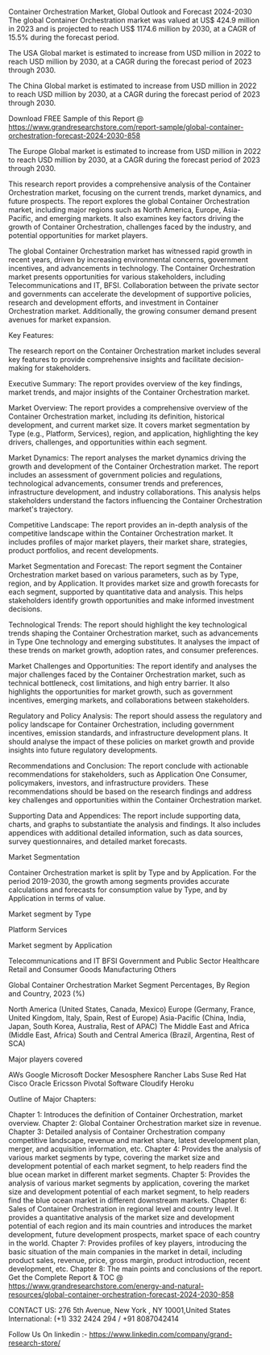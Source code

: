 Container Orchestration Market, Global Outlook and Forecast 2024-2030
The global Container Orchestration market was valued at US$ 424.9 million in 2023 and is projected to reach US$ 1174.6 million by 2030, at a CAGR of 15.5% during the forecast period.

The USA Global market is estimated to increase from USD million in 2022 to reach USD million by 2030, at a CAGR during the forecast period of 2023 through 2030.

The China Global market is estimated to increase from USD million in 2022 to reach USD million by 2030, at a CAGR during the forecast period of 2023 through 2030.

Download FREE Sample of this Report @ https://www.grandresearchstore.com/report-sample/global-container-orchestration-forecast-2024-2030-858

The Europe Global market is estimated to increase from USD million in 2022 to reach USD million by 2030, at a CAGR during the forecast period of 2023 through 2030.

This research report provides a comprehensive analysis of the Container Orchestration market, focusing on the current trends, market dynamics, and future prospects. The report explores the global Container Orchestration market, including major regions such as North America, Europe, Asia-Pacific, and emerging markets. It also examines key factors driving the growth of Container Orchestration, challenges faced by the industry, and potential opportunities for market players.

The global Container Orchestration market has witnessed rapid growth in recent years, driven by increasing environmental concerns, government incentives, and advancements in technology. The Container Orchestration market presents opportunities for various stakeholders, including Telecommunications and IT, BFSI. Collaboration between the private sector and governments can accelerate the development of supportive policies, research and development efforts, and investment in Container Orchestration market. Additionally, the growing consumer demand present avenues for market expansion.

Key Features:

The research report on the Container Orchestration market includes several key features to provide comprehensive insights and facilitate decision-making for stakeholders.

Executive Summary: The report provides overview of the key findings, market trends, and major insights of the Container Orchestration market.

Market Overview: The report provides a comprehensive overview of the Container Orchestration market, including its definition, historical development, and current market size. It covers market segmentation by Type (e.g., Platform, Services), region, and application, highlighting the key drivers, challenges, and opportunities within each segment.

Market Dynamics: The report analyses the market dynamics driving the growth and development of the Container Orchestration market. The report includes an assessment of government policies and regulations, technological advancements, consumer trends and preferences, infrastructure development, and industry collaborations. This analysis helps stakeholders understand the factors influencing the Container Orchestration market's trajectory.

Competitive Landscape: The report provides an in-depth analysis of the competitive landscape within the Container Orchestration market. It includes profiles of major market players, their market share, strategies, product portfolios, and recent developments.

Market Segmentation and Forecast: The report segment the Container Orchestration market based on various parameters, such as by Type, region, and by Application. It provides market size and growth forecasts for each segment, supported by quantitative data and analysis. This helps stakeholders identify growth opportunities and make informed investment decisions.

Technological Trends: The report should highlight the key technological trends shaping the Container Orchestration market, such as advancements in Type One technology and emerging substitutes. It analyses the impact of these trends on market growth, adoption rates, and consumer preferences.

Market Challenges and Opportunities: The report identify and analyses the major challenges faced by the Container Orchestration market, such as technical bottleneck, cost limitations, and high entry barrier. It also highlights the opportunities for market growth, such as government incentives, emerging markets, and collaborations between stakeholders.

Regulatory and Policy Analysis: The report should assess the regulatory and policy landscape for Container Orchestration, including government incentives, emission standards, and infrastructure development plans. It should analyse the impact of these policies on market growth and provide insights into future regulatory developments.

Recommendations and Conclusion: The report conclude with actionable recommendations for stakeholders, such as Application One Consumer, policymakers, investors, and infrastructure providers. These recommendations should be based on the research findings and address key challenges and opportunities within the Container Orchestration market.

Supporting Data and Appendices: The report include supporting data, charts, and graphs to substantiate the analysis and findings. It also includes appendices with additional detailed information, such as data sources, survey questionnaires, and detailed market forecasts.

Market Segmentation

Container Orchestration market is split by Type and by Application. For the period 2019-2030, the growth among segments provides accurate calculations and forecasts for consumption value by Type, and by Application in terms of value.

Market segment by Type

Platform
Services

Market segment by Application

Telecommunications and IT
BFSI
Government and Public Sector
Healthcare
Retail and Consumer Goods
Manufacturing
Others

Global Container Orchestration Market Segment Percentages, By Region and Country, 2023 (%)

North America (United States, Canada, Mexico)
Europe (Germany, France, United Kingdom, Italy, Spain, Rest of Europe)
Asia-Pacific (China, India, Japan, South Korea, Australia, Rest of APAC)
The Middle East and Africa (Middle East, Africa)
South and Central America (Brazil, Argentina, Rest of SCA)

Major players covered

AWs
Google
Microsoft
Docker
Mesosphere
Rancher Labs
Suse
Red Hat
Cisco
Oracle
Ericsson
Pivotal Software
Cloudify
Heroku

Outline of Major Chapters:

Chapter 1: Introduces the definition of Container Orchestration, market overview.
Chapter 2: Global Container Orchestration market size in revenue.
Chapter 3: Detailed analysis of Container Orchestration company competitive landscape, revenue and market share, latest development plan, merger, and acquisition information, etc.
Chapter 4: Provides the analysis of various market segments by type, covering the market size and development potential of each market segment, to help readers find the blue ocean market in different market segments.
Chapter 5: Provides the analysis of various market segments by application, covering the market size and development potential of each market segment, to help readers find the blue ocean market in different downstream markets.
Chapter 6: Sales of Container Orchestration in regional level and country level. It provides a quantitative analysis of the market size and development potential of each region and its main countries and introduces the market development, future development prospects, market space of each country in the world.
Chapter 7: Provides profiles of key players, introducing the basic situation of the main companies in the market in detail, including product sales, revenue, price, gross margin, product introduction, recent development, etc.
Chapter 8: The main points and conclusions of the report.
Get the Complete Report & TOC @ https://www.grandresearchstore.com/energy-and-natural-resources/global-container-orchestration-forecast-2024-2030-858

CONTACT US:
276 5th Avenue, New York , NY 10001,United States
International: (+1) 332 2424 294 / +91 8087042414

Follow Us On linkedin :- https://www.linkedin.com/company/grand-research-store/
